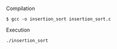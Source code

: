 Compilation

```shell
$ gcc -o insertion_sort insertion_sort.c
```

Execution

```shell
./insertion_sort
```
